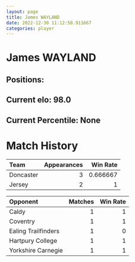 ```yaml
---  
layout: page  
title: James WAYLAND  
date: 2022-12-30 11:12:58.911667  
categories: player  
---
```

# James WAYLAND

## Positions: 

## Current elo: 98.0

## Current Percentile: None

# Match History


| Team      |   Appearances |   Win Rate |
|:----------|--------------:|-----------:|
| Doncaster |             3 |   0.666667 |
| Jersey    |             2 |   1        |

| Opponent            |   Matches |   Win Rate |
|:--------------------|----------:|-----------:|
| Caldy               |         1 |          1 |
| Coventry            |         1 |          1 |
| Ealing Trailfinders |         1 |          0 |
| Hartpury College    |         1 |          1 |
| Yorkshire Carnegie  |         1 |          1 |